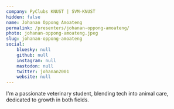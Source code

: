 ```yaml
---
company: PyClubs KNUST | SVM-KNUST
hidden: false
name: Johanan Oppong Amoateng
permalink: /presenters/johanan-oppong-amoateng/
photo: johanan-oppong-amoateng.jpeg
slug: johanan-oppong-amoateng
social:
    bluesky: null
    github: null
    instagram: null
    mastodon: null
    twitter: johanan2001
    website: null
---
```


I'm a passionate veterinary student, blending tech into animal care, dedicated to growth in both fields.
